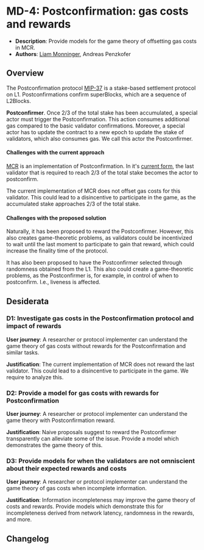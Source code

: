 # MD-4: Postconfirmation: gas costs and rewards

- **Description**: Provide models for the game theory of offsetting gas costs in MCR.
- **Authors**: [Liam Monninger](mailto:liam@movementlabs.xyz), Andreas Penzkofer

## Overview

The Postconfirmation protocol [MIP-37](https://github.com/movementlabsxyz/MIP/blob/mip/MCR/MIP/mip-37/README.md) is a stake-based settlement protocol on L1. Postconfirmations confirm superBlocks, which are a sequence of L2Blocks.

**Postconfirmer**. Once 2/3 of the total stake has been accumulated, a special actor must trigger the Postconfirmation. This action consumes additional gas compared to the basic validator confirmations. Moreover, a special actor has to update the contract to a new epoch to update the stake of validators, which also consumes gas. We call this actor the Postconfirmer.

#### Challenges with the current approach

[MCR](https://github.com/movementlabsxyz/movement/tree/main/protocol-units/settlement/mcr) is an implementation of Postconfirmation. In it's [current form](https://github.com/movementlabsxyz/movement/tree/baa83356a14d44fd4e8346e1eddfc184cebc17d3/protocol-units/settlement/mcr), the last validator that is required to reach 2/3 of the total stake becomes the actor to postconfirm.

The current implementation of MCR does not offset gas costs for this validator. This could lead to a disincentive to participate in the game, as the accumulated stake approaches 2/3 of the total stake.

#### Challenges with the proposed solution

Naturally, it has been proposed to reward the Postconfirmer. However, this also creates game-theoretic problems, as validators could be incentivized to wait until the last moment to participate to gain that reward, which could increase the finality time of the protocol.

It has also been proposed to have the Postconfirmer selected through randomness obtained from the L1. This also could create a game-theoretic problems, as the Postconfirmer is, for example, in control of when to postconfirm. I.e., liveness is affected.

## Desiderata

### D1: Investigate gas costs in the Postconfirmation protocol and impact of rewards

**User journey**:
A researcher or protocol implementer can understand the game theory of gas costs without rewards for the Postconfirmation and similar tasks.

**Justification**:
The current implementation of MCR does not reward the last validator. This could lead to a disincentive to participate in the game. We require to analyze this.

### D2: Provide a model for gas costs with rewards for Postconfirmation

**User journey**: A researcher or protocol implementer can understand the game theory with Postconfirmation reward.

**Justification**: Naive proposals suggest to reward the Postconfirmer transparently can alleviate some of the issue. Provide a model which demonstrates the game theory of this.

### D3: Provide models for when the validators are not omniscient about their expected rewards and costs

**User journey**:
A researcher or protocol implementer can understand the game theory of gas costs when  incomplete information.

**Justification**:
Information incompleteness may improve the game theory of costs and rewards. Provide models which demonstrate this for incompleteness derived from network latency, randomness in the rewards, and more.

## Changelog
